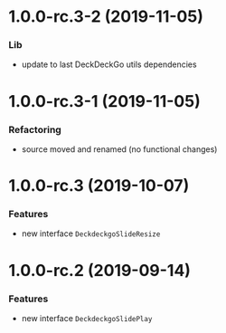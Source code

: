 <a name="1.0.0-rc.3-2"></a>
# 1.0.0-rc.3-2 (2019-11-05)

### Lib

* update to last DeckDeckGo utils dependencies

<a name="1.0.0-rc.3-1"></a>
# 1.0.0-rc.3-1 (2019-11-05)

### Refactoring

* source moved and renamed (no functional changes)

<a name="1.0.0-rc.3"></a>
# 1.0.0-rc.3 (2019-10-07)

### Features

* new interface `DeckdeckgoSlideResize`

<a name="1.0.0-rc.2"></a>
# 1.0.0-rc.2 (2019-09-14)

### Features

* new interface `DeckdeckgoSlidePlay`
